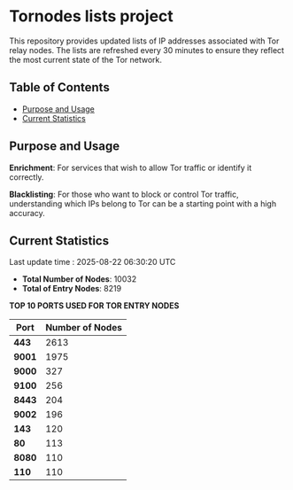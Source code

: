 # Tornodes lists project

This repository provides updated lists of IP addresses associated with Tor relay nodes. The lists are refreshed every 30 minutes to ensure they reflect the most current state of the Tor network.

## Table of Contents

- [Purpose and Usage](#purpose-and-usage)
- [Current Statistics](#current-statistics)


## Purpose and Usage

**Enrichment**: For services that wish to allow Tor traffic or identify it correctly.

**Blacklisting**: For those who want to block or control Tor traffic, understanding which IPs belong to Tor can be a starting point with a high accuracy.

## Current Statistics

Last update time : 2025-08-22 06:30:20 UTC

- **Total Number of Nodes**: 10032
- **Total of Entry Nodes**: 8219

**TOP 10 PORTS USED FOR TOR ENTRY NODES**

| **Port** | **Number of Nodes** |
|------|-----------------|
| **443**   | 2613  |
| **9001**   | 1975  |
| **9000**   | 327  |
| **9100**   | 256  |
| **8443**   | 204  |
| **9002**   | 196  |
| **143**   | 120  |
| **80**   | 113  |
| **8080**   | 110  |
| **110**   | 110  |

